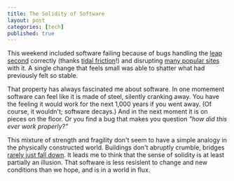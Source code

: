 ```yaml
--- 
title: The Solidity of Software
layout: post
categories: [tech]
published: true
---
```


This weekend included software failing because of bugs handling the <a href="http://serverfault.com/questions/403732/anyone-else-experiencing-high-rates-of-linux-server-crashes-during-a-leap-second">leap second</a> correctly (thanks <a href="http://en.wikipedia.org/wiki/%CE%94T">tidal friction</a>!) and disrupting <a href="http://www.wired.com/wiredenterprise/2012/07/leap-second-bug-wreaks-havoc-with-java-linux/">many popular sites</a> with it. A single change that feels small was able to shatter what had previously felt so stable.

That property has always fascinated me about software. In one momement software can feel like it is made of steel, silently cranking away. You have the feeling it would work for the next 1,000 years if you went away. (Of course, it wouldn't; software decays.) And in the next moment it is on pieces on the floor. Or you find a bug that makes you question <em>"how did this ever work properly?"</em>

This mixture of strength and fragility don't seem to have a simple analogy in the physically constructed world. Buildings don't abruptly crumble, bridges <a href="http://www.environmentalgraffiti.com/news-seven-quaking-bridges-collapsed-costing-lives">rarely just fall down</a>. It leads me to think that the sense of solidity is at least partially an illusion. That software is less resislent to change and new conditions than we hope, and is in a world in flux.